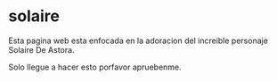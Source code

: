 # solaire
Esta pagina web esta enfocada en la adoracion del increible personaje Solaire De Astora.

Solo llegue a hacer esto porfavor apruebenme.
